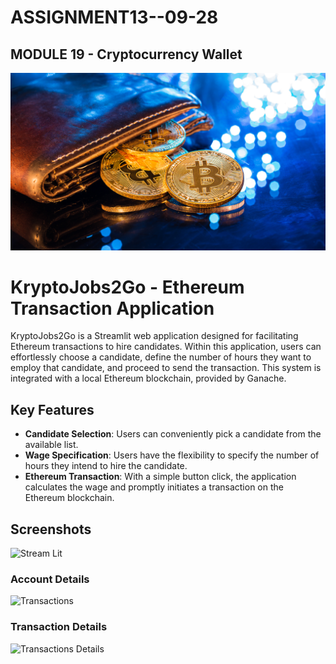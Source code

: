 # ASSIGNMENT13--09-28
## MODULE 19 - Cryptocurrency Wallet


![An image shows a wallet with bitcoin.](Images/19-4-challenge-image.png)



# KryptoJobs2Go - Ethereum Transaction Application

KryptoJobs2Go is a Streamlit web application designed for facilitating Ethereum transactions to hire candidates. Within this application, users can effortlessly choose a candidate, define the number of hours they want to employ that candidate, and proceed to send the transaction. This system is integrated with a local Ethereum blockchain, provided by Ganache.

## Key Features

- **Candidate Selection**: Users can conveniently pick a candidate from the available list.
- **Wage Specification**: Users have the flexibility to specify the number of hours they intend to hire the candidate.
- **Ethereum Transaction**: With a simple button click, the application calculates the wage and promptly initiates a transaction on the Ethereum blockchain.


## Screenshots
![Stream Lit](https://github.com/Narimanhx/ASSIGNMENT13--09-28/assets/132794052/2aa8ca15-6090-447e-87aa-ec97bf66ca47)

### Account Details
![Transactions](https://github.com/Narimanhx/ASSIGNMENT13--09-28/assets/132794052/64fc3c34-90b0-4c0f-8e71-38ac9d4f5307)

### Transaction Details
![Transactions Details](https://github.com/Narimanhx/ASSIGNMENT13--09-28/assets/132794052/382b34ac-aa8e-4afc-8a51-89a035383f6b)
